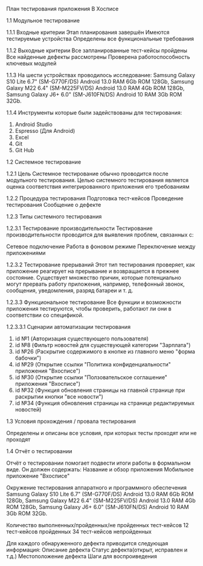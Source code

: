 План тестирования приложения В Хосписе

1.1 Модульное тестирование

1.1.1 Входные критерии
Этап планирования завершён
Имеются тестируемые устройства
Определены все функциональные требования

1.1.2 Выходные критерии
Все запланированные тест-кейсы пройдены
Все найденные дефекты рассмотрены
Проверена работоспособность ключевых модулей

1.1.3 На шести устройствах проводилось исследование: Samsung Galaxy S10 Lite 6.7" (SM-G770F/DS) Android 13.0 RAM 6Gb ROM 128Gb, Samsung Galaxy M22 6.4" (SM-M225FV/DS) Android 13.0 RAM 4Gb ROM 128Gb, Samsung Galaxy J6+ 6.0" (SM-J610FN/DS) Android 10 RAM 3Gb ROM 32Gb.

1.1.4 Инструменты которые были задействованы для тестирования: 
1) Android Studio
2) Espresso (Для Android)
3) Excel
4) Git
5) Git Hub


1.2 Системное тестирование

1.2.1 Цель
Системное тестирование обычно проводится после модульного тестирования.
Целью системного тестирования является оценка соответствия интегрированного приложения его требованиям

1.2.2 Процедура тестирования
Подготовка тест-кейсов
Проведение тестирования
Сообщение о дефекте

1.2.3 Типы системного тестирования

1.2.3.1 Тестирование производительности
Тестирование производительности проводится для выявления проблем, связанных с:

Сетевое подключение
Работа в фоновом режиме
Переключение между приложениями


1.2.3.2 Тестирование прерываний
Этот тип тестирования проверяет, как приложение реагирует на прерывание и возвращается в прежнее состояние.
Существует множество причин, которые потенциально могут прервать работу приложения, например, телефонный звонок, сообщения, уведомления, разряд батареи и т. д.

1.2.3.3 Функциональное тестирование
Все функции и возможности приложения тестируются, чтобы проверить, работают ли они в соответствии со спецификой.

1.2.3.3.1 Сценарии автоматизации тестирования
1) id №1 (Авторизация существующего пользователя)
2) id №8 (Фильтр новостей для существующей категории "Зарплата")
3) id №26 (Раскрытие содержимого в кнопке из главного меню "форма бабочки")
4) id №29 (Открытие ссылки "Политика конфиденциальности" приложения "Вхосписе")
5) id №30 (Открытие ссылки "Ползовательское соглашение" приложения "Вхосписе")
6) id №32 (Функция обновления страницы на главной странице при раскрытии кнопки "все новости")
7) id №34 (Функция обновления страницы на странице редактируемых новостей)


1.3 Условия прохождения / провала тестирования

Определены и описаны все условия, при которых тесты проходят или не проходят

1.4 Отчёт о тестировании

Отчёт о тестировании помогает подвести итоги работы в формальном виде. Он должен содержать:
Название и обзор приложения
Мобильное приложение "Вхосписе"

Окружение тестирования аппаратного и программного обеспечения
Samsung Galaxy S10 Lite 6.7" (SM-G770F/DS) Android 13.0 RAM 6Gb ROM 128Gb, Samsung Galaxy M22 6.4" (SM-M225FV/DS) Android 13.0 RAM 4Gb ROM 128Gb, Samsung Galaxy J6+ 6.0" (SM-J610FN/DS) Android 10 RAM 3Gb ROM 32Gb.

Количество выполненных/пройденных/не пройденных тест-кейсов
12 тест-кейсов пройденных
34 тест-кейсов непройденных

Для каждого обнаруженного дефекта приводится следующая информация:
Описание дефекта
Статус дефекта(открыт, исправлен и т.д.)
Местоположение дефекта
Шаги для воспроиведения
